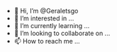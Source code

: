 - 👋 Hi, I’m @Geraletsgo
- 👀 I’m interested in ...
- 🌱 I’m currently learning ...
- 💞️ I’m looking to collaborate on ...
- 📫 How to reach me ...

<!---
Geraletsgo/Geraletsgo is a ✨ special ✨ repository because its `README.md` (this file) appears on your GitHub profile.
You can click the Preview link to take a look at your changes.
--->
